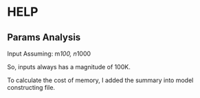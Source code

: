 # HELP

## Params Analysis 

Input Assuming: m*100, n*1000

So, inputs always has a magnitude of 100K.

To calculate the cost of memory, I added the summary into model constructing file.